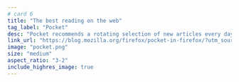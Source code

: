 ```yaml
---
# card 6
title: "The best reading on the web"
tag_label: "Pocket"
desc: "Pocket recommends a rotating selection of new articles every day, so it’s like a little surprise each time you open a new tab."
link_url: "https://blog.mozilla.org/firefox/pocket-in-firefox/?utm_source=www.mozilla.org&utm_medium=referral&utm_campaign=homepage&utm_content=card"
image: "pocket.png"
size: "medium"
aspect_ratio: "3-2"
include_highres_image: true
---
```

